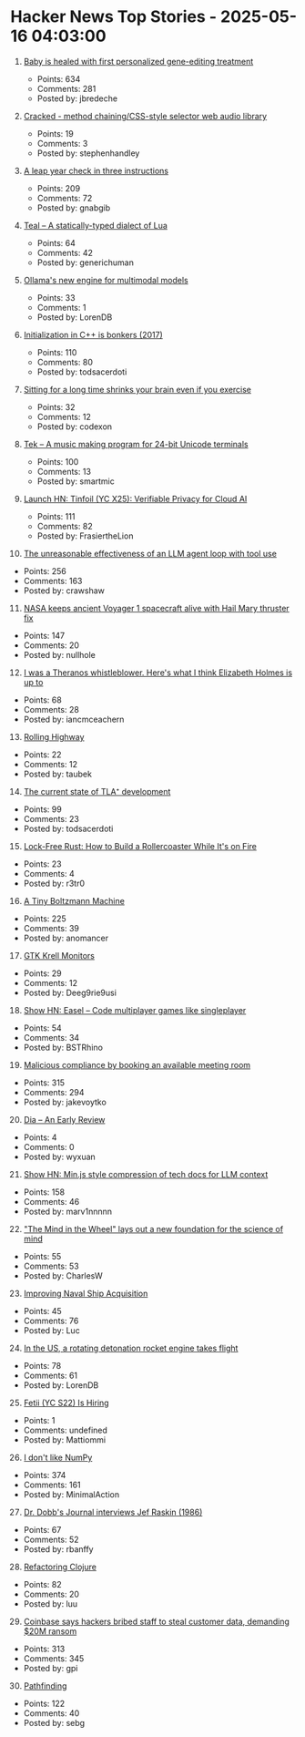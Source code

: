 # Hacker News Top Stories - 2025-05-16 04:03:00

1. [Baby is healed with first personalized gene-editing treatment](https://www.nytimes.com/2025/05/15/health/gene-editing-personalized-rare-disorders.html)
   - Points: 634
   - Comments: 281
   - Posted by: jbredeche

2. [Cracked - method chaining/CSS-style selector web audio library](https://github.com/billorcutt/i_dropped_my_phone_the_screen_cracked)
   - Points: 19
   - Comments: 3
   - Posted by: stephenhandley

3. [A leap year check in three instructions](https://hueffner.de/falk/blog/a-leap-year-check-in-three-instructions.html)
   - Points: 209
   - Comments: 72
   - Posted by: gnabgib

4. [Teal – A statically-typed dialect of Lua](https://teal-language.org/)
   - Points: 64
   - Comments: 42
   - Posted by: generichuman

5. [Ollama's new engine for multimodal models](https://ollama.com/blog/multimodal-models)
   - Points: 33
   - Comments: 1
   - Posted by: LorenDB

6. [Initialization in C++ is bonkers (2017)](https://blog.tartanllama.xyz/initialization-is-bonkers/)
   - Points: 110
   - Comments: 80
   - Posted by: todsacerdoti

7. [Sitting for a long time shrinks your brain even if you exercise](https://alz-journals.onlinelibrary.wiley.com/doi/full/10.1002/alz.70157)
   - Points: 32
   - Comments: 12
   - Posted by: codexon

8. [Tek – A music making program for 24-bit Unicode terminals](https://codeberg.org/unspeaker/tek)
   - Points: 100
   - Comments: 13
   - Posted by: smartmic

9. [Launch HN: Tinfoil (YC X25): Verifiable Privacy for Cloud AI](undefined)
   - Points: 111
   - Comments: 82
   - Posted by: FrasiertheLion

10. [The unreasonable effectiveness of an LLM agent loop with tool use](https://sketch.dev/blog/agent-loop)
   - Points: 256
   - Comments: 163
   - Posted by: crawshaw

11. [NASA keeps ancient Voyager 1 spacecraft alive with Hail Mary thruster fix](https://www.theregister.com/2025/05/15/voyager_1_survives_with_thruster_fix/)
   - Points: 147
   - Comments: 20
   - Posted by: nullhole

12. [I was a Theranos whistleblower. Here's what I think Elizabeth Holmes is up to](https://www.statnews.com/2025/05/15/theranos-whistleblower-tyler-shultz-commentary-elizabeth-holmes-billy-evans-haemanthus-startup/)
   - Points: 68
   - Comments: 28
   - Posted by: iancmceachern

13. [Rolling Highway](https://en.wikipedia.org/wiki/Rolling_highway)
   - Points: 22
   - Comments: 12
   - Posted by: taubek

14. [The current state of TLA⁺ development](https://ahelwer.ca/post/2025-05-15-tla-dev-status/)
   - Points: 99
   - Comments: 23
   - Posted by: todsacerdoti

15. [Lock-Free Rust: How to Build a Rollercoaster While It's on Fire](https://yeet.cx/blog/lock-free-rust/)
   - Points: 23
   - Comments: 4
   - Posted by: r3tr0

16. [A Tiny Boltzmann Machine](https://eoinmurray.info/boltzmann-machine)
   - Points: 225
   - Comments: 39
   - Posted by: anomancer

17. [GTK Krell Monitors](https://gkrellm.srcbox.net/)
   - Points: 29
   - Comments: 12
   - Posted by: Deeg9rie9usi

18. [Show HN: Easel – Code multiplayer games like singleplayer](https://easel.games/about)
   - Points: 54
   - Comments: 34
   - Posted by: BSTRhino

19. [Malicious compliance by booking an available meeting room](https://www.clientserver.dev/p/malicious-compliance-by-booking-an)
   - Points: 315
   - Comments: 294
   - Posted by: jakevoytko

20. [Dia – An Early Review](https://www.fldr.zip/blog/dia-review)
   - Points: 4
   - Comments: 0
   - Posted by: wyxuan

21. [Show HN: Min.js style compression of tech docs for LLM context](https://github.com/marv1nnnnn/llm-min.txt)
   - Points: 158
   - Comments: 46
   - Posted by: marv1nnnnn

22. ["The Mind in the Wheel" lays out a new foundation for the science of mind](https://www.experimental-history.com/p/new-paradigm-for-psychology-just)
   - Points: 55
   - Comments: 53
   - Posted by: CharlesW

23. [Improving Naval Ship Acquisition](https://www.construction-physics.com/p/fixing-naval-ship-acquisition)
   - Points: 45
   - Comments: 76
   - Posted by: Luc

24. [In the US, a rotating detonation rocket engine takes flight](https://arstechnica.com/space/2025/05/venus-aerospace-flies-its-rotating-detonation-rocket-engine-for-the-first-time/)
   - Points: 78
   - Comments: 61
   - Posted by: LorenDB

25. [Fetii (YC S22) Is Hiring](https://www.ycombinator.com/companies/fetii/jobs/QDjleWs-senior-operations-manager-fetii)
   - Points: 1
   - Comments: undefined
   - Posted by: Mattiommi

26. [I don't like NumPy](https://dynomight.net/numpy/)
   - Points: 374
   - Comments: 161
   - Posted by: MinimalAction

27. [Dr. Dobb's Journal interviews Jef Raskin (1986)](https://computeradsfromthepast.substack.com/p/dr-dobbs-journal-interviews-jef-raskin)
   - Points: 67
   - Comments: 52
   - Posted by: rbanffy

28. [Refactoring Clojure](https://www.orsolabs.com/post/refactoring-clojure-1/)
   - Points: 82
   - Comments: 20
   - Posted by: luu

29. [Coinbase says hackers bribed staff to steal customer data, demanding $20M ransom](https://www.cnbc.com/2025/05/15/coinbase-says-hackers-bribed-staff-to-steal-customer-data-and-are-demanding-20-million-ransom.html)
   - Points: 313
   - Comments: 345
   - Posted by: gpi

30. [Pathfinding](https://juhrjuhr.itch.io/deep-space-exploitation/devlog/945428/9-pathfinding)
   - Points: 122
   - Comments: 40
   - Posted by: sebg

